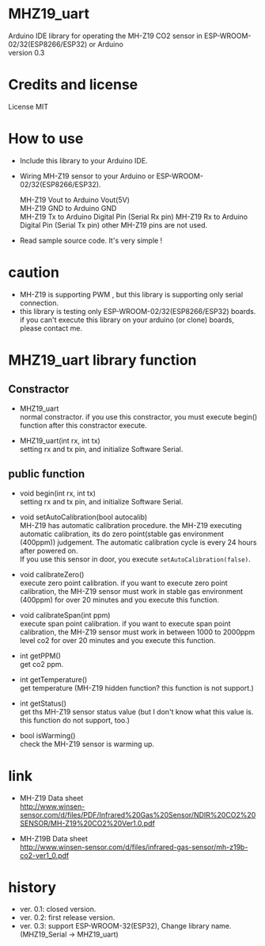 # MHZ19_uart 
Arduino IDE library for operating the MH-Z19 CO2 sensor in ESP-WROOM-02/32(ESP8266/ESP32) or Arduino  
version 0.3

# Credits and license  
License MIT

# How to use

* Include this library to your Arduino IDE.
* Wiring MH-Z19 sensor to your Arduino or ESP-WROOM-02/32(ESP8266/ESP32).

    MH-Z19 Vout to Arduino Vout(5V)  
    MH-Z19 GND  to Arduino GND  
    MH-Z19 Tx   to Arduino Digital Pin (Serial Rx pin)
    MH-Z19 Rx   to Arduino Digital Pin (Serial Tx pin)
    other MH-Z19 pins are not used.  

* Read sample source code. It's very simple !

# caution

* MH-Z19 is supporting PWM , but this library is supporting only serial connection. 
* this library is testing only ESP-WROOM-02/32(ESP8266/ESP32) boards. if you can't execute this library on your arduino (or clone) boards, please contact me.

# MHZ19_uart library function

## Constractor

* MHZ19_uart  
  normal constractor. if you use this constractor, you must execute begin() function after this constractor execute.

* MHZ19_uart(int rx, int tx)  
  setting rx and tx pin, and initialize Software Serial.

## public function

* void begin(int rx, int tx)  
  setting rx and tx pin, and initialize Software Serial.
  
* void setAutoCalibration(bool autocalib)  
  MH-Z19 has automatic calibration procedure. the MH-Z19 executing automatic calibration, its do zero point(stable gas environment (400ppm)) judgement.
  The automatic calibration cycle is every 24 hours after powered on.  
  If you use this sensor in door, you execute `setAutoCalibration(false)`.

* void calibrateZero()  
  execute zero point calibration. 
  if you want to execute zero point calibration, the MH-Z19 sensor must work in stable gas environment (400ppm) for over 20 minutes and you execute this function.

* void calibrateSpan(int ppm)  
  execute span point calibration.
  if you want to execute span point calibration, the MH-Z19 sensor must work in between 1000 to 2000ppm level co2 for over 20 minutes and you execute this function.
  
* int getPPM()  
  get co2 ppm.
  
* int getTemperature()  
  get temperature (MH-Z19 hidden function?  this function is not support.)

* int getStatus()  
  get ths MH-Z19 sensor status value (but I don't know what this value is. this function do not support, too.)

* bool isWarming()  
  check the MH-Z19 sensor is warming up.

# link
* MH-Z19 Data sheet  
  http://www.winsen-sensor.com/d/files/PDF/Infrared%20Gas%20Sensor/NDIR%20CO2%20SENSOR/MH-Z19%20CO2%20Ver1.0.pdf

* MH-Z19B Data sheet  
  http://www.winsen-sensor.com/d/files/infrared-gas-sensor/mh-z19b-co2-ver1_0.pdf

# history
* ver. 0.1: closed version.
* ver. 0.2: first release version.
* ver. 0.3: support ESP-WROOM-32(ESP32), Change library name. (MHZ19_Serial -> MHZ19_uart)
